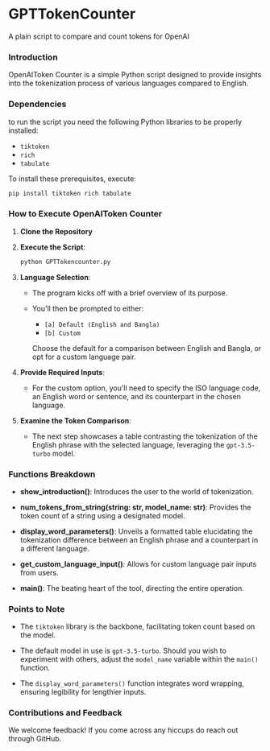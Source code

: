 # GPTTokenCounter
A plain script to compare and count tokens for OpenAI 


### Introduction

OpenAIToken Counter is a simple Python script designed to provide insights into the tokenization process of various languages compared to English. 

### Dependencies

to run the script you need  the following Python libraries to be properly installed:

- `tiktoken`
- `rich`
- `tabulate`

To install these prerequisites, execute:

```bash
pip install tiktoken rich tabulate
```

### How to Execute OpenAIToken Counter

1. **Clone the Repository** 

2. **Execute the Script**:
    ```bash
    python GPTTokencounter.py
    ```
3. **Language Selection**:
    - The program kicks off with a brief overview of its purpose.
    - You'll then be prompted to either:
      - `[a] Default (English and Bangla)`
      - `[b] Custom`
  
      Choose the default for a comparison between English and Bangla, or opt for a custom language pair.

4. **Provide Required Inputs**:
    - For the custom option, you'll need to specify the ISO language code, an English word or sentence, and its counterpart in the chosen language.
  
5. **Examine the Token Comparison**:
    - The next step showcases a table contrasting the tokenization of the English phrase with the selected language, leveraging the `gpt-3.5-turbo` model.

### Functions Breakdown

- **show_introduction()**: Introduces the user to the world of tokenization.
  
- **num_tokens_from_string(string: str, model_name: str)**: Provides the token count of a string using a designated model.
  
- **display_word_parameters()**: Unveils a formatted table elucidating the tokenization difference between an English phrase and a counterpart in a different language.
  
- **get_custom_language_input()**: Allows for custom language pair inputs from users.
  
- **main()**: The beating heart of the tool, directing the entire operation.

### Points to Note

- The `tiktoken` library is the backbone, facilitating token count based on the model.
  
- The default model in use is `gpt-3.5-turbo`. Should you wish to experiment with others, adjust the `model_name` variable within the `main()` function.
  
- The `display_word_parameters()` function integrates word wrapping, ensuring legibility for lengthier inputs.

### Contributions and Feedback

We welcome feedback! If you come across any hiccups do reach out through GitHub.

